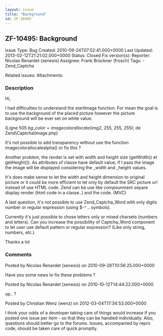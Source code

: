 ```yaml
---
layout: issue
title: "Background"
id: ZF-10495
---
```


ZF-10495: Background
--------------------

 Issue Type: Bug Created: 2010-09-24T07:52:41.000+0000 Last Updated: 2013-02-12T21:21:02.000+0000 Status: Closed Fix version(s): 
 Reporter:  Nicolas Renardet (xenesis)  Assignee:  Frank Brückner (frosch)  Tags: - Zend\_Captcha
 
 Related issues: 
 Attachments: 
### Description

Hi,

I had difficulties to understand the startImage function. For mean the goal is to use the background of the placed picture however the picture background will be ever set on white value.

(Ligne 505 $bg\_color = imagecolorallocate($img2, 255, 255, 255); de Zend\\Captcha\\Image.php)

It's not possible to add transparency without use the function imagecolorallocatealpha() or fix this ?

Another problem, the render is set with width and height size (getWidth() et getHeight()). As attributes of classe have default value, if I pass the image the image will be displayed considering the \_width and \_height values.

It's does make sense to let the width and height dimension to original picture or it could be more efficient to let only by default the SRC picture url instead of use HTML code. Zend can be use like compounment separe display render (html code in a classe..) and the code. (MVC)

A last question, it's not possible to use Zend\_Captcha\_Word with only digits number or regular expression (using $-^ .. symbols).

Currently it's just possible to chose letters only or mixed charsets (numbers and letters). Can you increase the possibility of Captcha\_Word component to let user use default pattern or regular expression? (Like only string, numbers, etc.)

Thanks a lot

 

 

### Comments

Posted by Nicolas Renardet (xenesis) on 2010-09-28T10:56:25.000+0000

Have you some news to fix these problems ?

 

 

Posted by Nicolas Renardet (xenesis) on 2010-10-12T14:44:22.000+0000

up.. ?

 

 

Posted by Christian Wenz (wenz) on 2012-03-04T17:34:53.000+0000

I think your odds of a developer taking care of things would increase if you posted one issue per item - so that they can be handled individually. Also, questions should better go to the forums. Issues, accompanied by repro code, should be taken care of quick promptly.

 

 